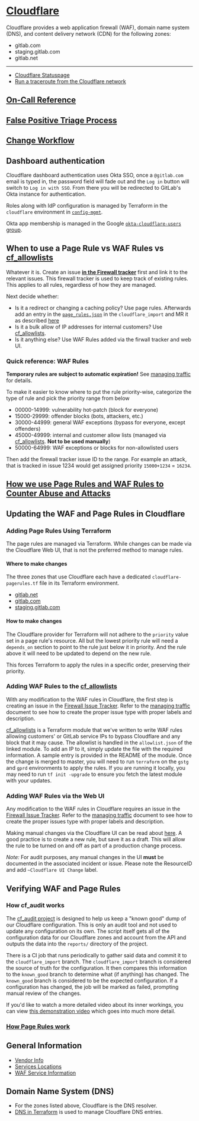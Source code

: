 # [Cloudflare](https://cloudflare.com)

Cloudflare provides a web application firewall (WAF), domain name system
(DNS), and content delivery network (CDN) for the following zones:

- gitlab.com
- staging.gitlab.com
- gitlab.net

---

- [Cloudflare Statuspage](https://www.cloudflarestatus.com/)
- [Run a traceroute from the Cloudflare network](https://ops.gitlab.net/gitlab-com/gl-infra/cloudflare-traceroute)

## [On-Call Reference](oncall.md)

## [False Positive Triage Process](troubleshooting.md#false-positive-triage-process)

## [Change Workflow](https://gitlab.com/gitlab-com/gl-infra/reliability/-/issues/10993)

## Dashboard authentication

Cloudflare dashboard authentication uses Okta SSO, once a `@gitlab.com` email is typed in, the password field will fade out and the `Log in` button will switch to `Log in with SSO`.
From there you will be redirected to GitLab's Okta instance for authentication.

Roles along with IdP configuration is managed by Terraform in the `cloudflare` environment in [`config-mgmt`](https://ops.gitlab.net/gitlab-com/gl-infra/config-mgmt/-/tree/main/environments/cloudflare?ref_type=heads).

Okta app membership is managed in the Google [`okta-cloudflare-users` group](https://groups.google.com/a/gitlab.com/g/okta-cloudflare-users/members).

## When to use a Page Rule vs WAF Rules vs [cf_allowlists]

Whatever it is. Create an issue [**in the Firewall tracker**](https://gitlab.com/gitlab-com/gl-infra/cloudflare-firewall/-/issues) first and link it to the relevant issues. This firewall tracker is used to keep track of existing rules. This applies to all rules, regardless of how they are managed.

Next decide whether:

- Is it a redirect or changing a caching policy? Use page rules. Afterwards add an entry in the [`page_rules.json`](https://ops.gitlab.net/gitlab-com/gl-infra/cloudflare-audit-log/-/blob/cloudflare_import/page_rules.json) in the `cloudflare_import` and MR it as described [here](https://ops.gitlab.net/gitlab-com/gl-infra/cloudflare-audit-log#how-do-i-apply-a-cloudflare-change-then)
- Is it a bulk allow of IP addresses for internal customers? Use [cf_allowlists].
- Is it anything else? Use WAF Rules added via the firwall tracker and web UI.

### Quick reference: WAF Rules

**Temporary rules are subject to automatic expiration!** See [managing traffic](managing-traffic.md) for details.

To make it easier to know where to put the rule priority-wise, categorize the type of rule and pick the priority range from below

- 00000-14999: vulnerability hot-patch (block for everyone)
- 15000-29999: offender blocks (bots, attackers, etc.)
- 30000-44999: general WAF exceptions (bypass for everyone, except offenders)
- 45000-49999: internal and customer allow lists  (managed via [cf_allowlists]. **Not to be used manually**)
- 50000-64999: WAF exceptions or blocks for non-allowlisted users

Then add the firewall tracker issue ID to the range. For example an attack, that is tracked in issue 1234 would get assigned priority `15000+1234` = `16234`.

[cf_allowlists]: https://ops.gitlab.net/gitlab-com/gl-infra/terraform-modules/cf_allowlists

## [How we use Page Rules and WAF Rules to Counter Abuse and Attacks](https://gitlab.com/gitlab-com/gl-infra/reliability/-/issues/10277)

## Updating the WAF and Page Rules in Cloudflare

### Adding Page Rules Using Terraform

The page rules are managed via Terraform. While changes can be made via the
Cloudflare Web UI, that is not the preferred method to manage rules.

#### Where to make changes

The three zones that use Cloudflare each have a dedicated
`cloudflare-pagerules.tf` file in its Terraform environment.

- [gitlab.net](https://ops.gitlab.net/gitlab-com/gitlab-com-infrastructure/-/blob/master/environments/ops/cloudflare-pagerules.tf)
- [gitlab.com](https://ops.gitlab.net/gitlab-com/gitlab-com-infrastructure/-/blob/master/environments/gprd/cloudflare-pagerules.tf)
- [staging.gitlab.com](https://ops.gitlab.net/gitlab-com/gitlab-com-infrastructure/-/blob/master/environments/gstg/cloudflare-pagerules.tf)

#### How to make changes

The Cloudflare provider for Terraform will not adhere to the `priority` value
set in a page rule's resource. All but the lowest priority rule will need a
`depends_on` section to point to the rule just below it in priority. And the
rule above it will need to be updated to depend on the new rule.

This forces Terraform to apply the rules in a specific order, preserving their
priority.

### Adding WAF Rules to the [cf_allowlists]

With any modification to the WAF rules in Cloudflare, the first step is
creating an issue in the [Firewall Issue Tracker](https://gitlab.com/gitlab-com/gl-infra/cloudflare-firewall).
Refer to the [managing traffic](managing-traffic.md) document to see how to
create the proper issue type with proper labels and description.

[cf_allowlists]
is a Terraform module that we've written to write WAF rules allowing customers'
or GitLab service IPs to bypass Cloudflare and any block that it may cause. The
allowlist is handled in the `allowlist.json` of the linked module. To add an IP
to it, simply update the file with the required information. A sample entry is
provided in the README of the module. Once the change is merged to master, you
will need to run `terraform` on the `gstg` and `gprd` environments to apply the
rules. If you are running it locally, you may need to run `tf init -upgrade` to
ensure you fetch the latest module with your updates.

### Adding WAF Rules via the Web UI

Any modification to the WAF rules in Cloudflare requires an issue in the
[Firewall Issue Tracker](https://gitlab.com/gitlab-com/gl-infra/cloudflare-firewall).
Refer to the [managing traffic](managing-traffic.md) document to see how to
create the proper issues type with proper labels and description.

Making manual changes via the Cloudflare UI can be read about [here](https://developers.cloudflare.com/firewall/cf-dashboard/create-edit-delete-rules/).
A good practice is to create a new rule, but save it as a draft. This will
allow the rule to be turned on and off as part of a production change process.

*Note:* For audit purposes, any manual changes in the UI **must** be documented in the associated incident or issue. Please note the ResourceID and add `~Cloudflare UI Change` label.

## Verifying WAF and Page Rules

### How cf_audit works

The [cf_audit project](https://ops.gitlab.net/gitlab-com/gl-infra/cloudflare-audit-log)
is designed to help us keep a "known good" dump of our Cloudflare configuration.
This is only an audit tool and not used to update any configuration on its own.
The script itself gets all of the configuration data for our Cloudflare zones
and account from the API and outputs the data into the `reports/` directory of
the project.

There is a CI job that runs periodically to gather said data and commit it to
the `cloudflare_import` branch. The `cloudflare_import` branch is considered
the source of truth for the configuration. It then compares this information to
the `known_good` branch to determine what (if anything) has changed. The
`known_good` branch is considered to be the expected configuration. If a
configuration has changed, the job will be marked as failed, prompting manual
review of the changes.

If you'd like to watch a more detailed video about its inner workings, you can
view [this demonstration video](https://youtu.be/vTKyf-PS7Lo) which goes into
much more detail.

### [How Page Rules work](https://gitlab.com/gitlab-com/gl-infra/reliability/-/issues/10989)

## General Information

- [Vendor Info](./vendor.md)
- [Services Locations](./services-locations.md)
- [WAF Service Information](../waf/README.md)

## Domain Name System (DNS)

- For the zones listed above, Cloudflare is the DNS resolver.
- [DNS in Terraform](https://ops.gitlab.net/gitlab-com/gitlab-com-infrastructure/-/tree/master/environments/dns) is used to manage Cloudflare DNS entries.

<!-- ## Summary -->

<!-- ## Architecture -->

<!-- ## Performance -->

<!-- ## Scalability -->

<!-- ## Availability -->

<!-- ## Durability -->

<!-- ## Security/Compliance -->

<!-- ## Monitoring/Alerting -->

<!-- ## Links to further Documentation -->
